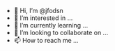 - 👋 Hi, I’m @jfodsn
- 👀 I’m interested in ...
- 🌱 I’m currently learning ...
- 💞️ I’m looking to collaborate on ...
- 📫 How to reach me ...

<!---
jfodsn/jfodsn is a ✨ special ✨ repository because its `README.md` (this file) appears on your GitHub profile.
You can click the Preview link to take a look at your changes.
--->

